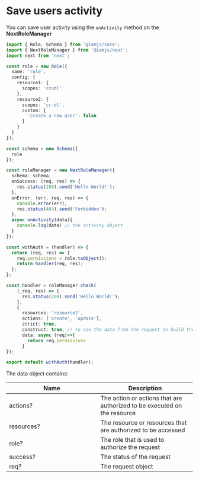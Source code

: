 # Save users activity

You can save user activity using the `onActivity` method on the **NextRoleManager**

```typescript
import { Role, Schema } from '@iamjs/core';
import { NextRoleManager } from '@iamjs/next';
import next from 'next';

const role = new Role({
  name: 'role',
  config: {
    resource1: {
      scopes: 'crudl'
    },
    resource2: {
      scopes: 'cr-dl',
      custom: {
        'create a new user': false
      }
    }
  }
});

const schema = new Schema({
  role
});

const roleManager = new NextRoleManager({
  schema: schema,
  onSuccess: (req, res) => {
    res.status(200).send('Hello World!');
  },
  onError: (err, req, res) => {
    console.error(err);
    res.status(403).send('Forbidden');
  },
  async onActivity(data){
    console.log(data) // the activity object 
  }
});

const withAuth = (handler) => {
  return (req, res) => {
    req.permissions = role.toObject();
    return handler(req, res);   
  };
};

const handler = roleManager.check(
    (_req, res) => {
      res.status(200).send('Hello World!');
    },
    {
      resources: 'resource2',
      actions: ['create', 'update'],
      strict: true,
      construct: true, // to use the data from the request to build the role's permissions
      data: async (req)=>{
        return req.permissions
      }
});

export default withAuth(handler);
```

The data object contains:

<table><thead><tr><th width="230.5">Name</th><th>Description</th></tr></thead><tbody><tr><td>actions?</td><td>The action or actions that are authorized to be executed on the resource</td></tr><tr><td>resources?</td><td>The resource or resources that are authorized to be accessed</td></tr><tr><td>role?</td><td>The role that is used to authorize the request</td></tr><tr><td>success?</td><td>The status of the request</td></tr><tr><td>req?</td><td>The request object</td></tr></tbody></table>

&#x20;
